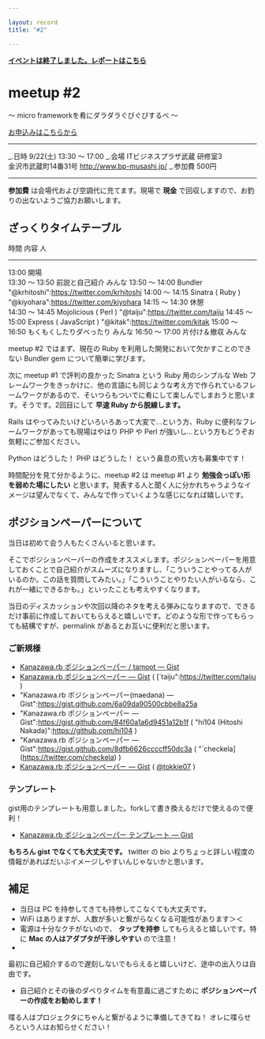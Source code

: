 ```yaml
---

layout: record
title: "#2"

---
```


<p>
<a href="./report.html"><strong>イベントは終了しました。レポートはこちら</strong></a></p>

meetup #2
==========

〜 micro frameworkを肴にダラダラぐびぐびするべ 〜

[お申込みはこちらから](http://kzrb.doorkeeper.jp/events/1642)

  ----------- ---------------------------------------------------
  \_.日時     9/22(土) 13:30 〜 17:00
  \_.会場     ITビジネスプラザ武蔵 研修室3<br>金沢市武蔵町14番31号 <a href="http://www.bp-musashi.jp/">http://www.bp-musashi.jp/</a>
  \_.参加費   500円
  ----------- ---------------------------------------------------

**参加費** は会場代および空調代に充てます。現場で **現金**
で回収しますので、お釣りの出ないようご協力お願いします。

ざっくりタイムテーブル
----------------------

  時間             内容                       人
  ---------------- -------------------------- --------------------------------------------
  13:00            開場                       
  13:30 〜 13:50   前説と自己紹介             みんな
  13:50 〜 14:00   Bundler                    "@krhitoshi":https://twitter.com/krhitoshi
  14:00 〜 14:15   Sinatra ( Ruby )           "@kiyohara":https://twitter.com/kiyohara
  14:15 〜 14:30   休憩                       
  14:30 〜 14:45   Mojolicious ( Perl )       "@taiju":https://twitter.com/taiju
  14:45 〜 15:00   Express ( JavaScript )     "@kitak":https://twitter.com/kitak
  15:00 〜 16:50   もくもくしたりダベったり   みんな
  16:50 〜 17:00   片付け＆撤収               みんな

meetup #2 ではまず、現在の Ruby
を利用した開発において欠かすことのできない Bundler gem
について簡単に学びます。

次に meetup #1 で評判の良かった Sinatra という Ruby 用のシンプルな Web
フレームワークをきっかけに、他の言語にも同じような考え方で作られているフレームワークがあるので、そいつらもついでに肴にして楽しんでしまおうと思います。そうです。2回目にして
**早速 Ruby から脱線します。**

Rails はやってみたいけどいろいろあって大変で…という方、Ruby
に便利なフレームワークがあっても現場はやはり PHP や Perl
が強いし…という方もどうぞお気軽にご参加ください。

Python はどうした！ PHP はどうした！ という鼻息の荒い方も募集中です！

時間配分を見て分かるように、meetup #2 は meetup #1 より
**勉強会っぽい形を弱めた場にしたい**
と思います。発表する人と聞く人に分かれちゃうようなイメージは望んでなくて、みんなで作っていくような感じになれば嬉しいです。

ポジションペーパーについて
--------------------------

当日は初めて会う人もたくさんいると思います。

そこでポジションペーパーの作成をオススメします。ポジションペーパーを用意しておくことで自己紹介がスムーズになりますし、「こういうことやってる人がいるのか。この話を質問してみたい。」「こういうことやりたい人がいるなら、これが一緒にできるかも。」といったことも考えやすくなります。

当日のディスカッションや次回以降のネタを考える弾みになりますので、できるだけ事前に作成しておいてもらえると嬉しいです。どのような形で作ってもらっても結構ですが、permalink
があるとお互いに便利だと思います。

### ご新規様

* [Kanazawa.rb ポジションペーパー / tamoot — Gist](https://gist.github.com/c8dc61f747ab79c9c58d)
 * [Kanazawa.rb ポジションペーパー — Gist](https://gist.github.com/103a83bcb57743fa814c) (
[`taiju":https://twitter.com/taiju )
 * "Kanazawa.rb ポジションペーパー(maedana) — Gist":https://gist.github.com/6a09da90500cbbe8a25a
 * "Kanazawa.rb ポジションペーパー  — Gist":https://gist.github.com/84f60a1a6d9451a12b1f ( "hi104 (Hitoshi Nakada)":https://github.com/hi104 )
 * "Kanazawa.rb ポジションペーパー  — Gist":https://gist.github.com/8dfb6626ccccff50dc3a ( "`checkela](https://twitter.com/checkela)
)
 * [Kanazawa.rb ポジションペーパー — Gist](https://gist.github.com/a7ea2f9565c4e8975ef1) (
[@tokkie07](https://twitter.com/tokkie07) )

### テンプレート

gist用のテンプレートも用意しました。forkして書き換えるだけで使えるので便利！

* [Kanazawa.rb ポジションペーパー テンプレート — Gist](https://gist.github.com/5a523ec3180002229a32)

**もちろん gist でなくても大丈夫です。** twitter の bio
よりちょっと詳しい程度の情報があればだいぶイメージしやすいんじゃないかと思います。

補足
----

* 当日は PC を持参してきても持参してこなくても大丈夫です。
 * WiFi はありますが、人数が多いと繋がらなくなる可能性があります＞＜
 * 電源は十分なクチがないので、 **タップを持参**
してもらえると嬉しいです。特に **Mac の人はアダプタが干渉しやすい**
ので注意！
 *
最初に自己紹介するので遅刻しないでもらえると嬉しいけど、途中の出入りは自由です。
 * 自己紹介とその後のダベりタイムを有意義に過ごすために
**ポジションペーパーの作成をお勧めします！**

喋る人はプロジェクタにちゃんと繋がるように準備してきてね！
オレに喋らせろという人はお知らせください！
